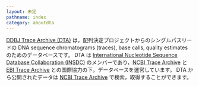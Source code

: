 ```yaml
---
layout: 未定
pathname: index
category: aboutdta
---
```


<div id="primary">

<div id="page_main">

<div id="content_part">

[DDBJ Trace Archive (DTA)](index.html) は，配列決定プロジェクトからのシングルパスリードの DNA
sequence chromatograms (traces), base calls, quality estimates
のためのデータベースです。 DTA は [International Nucleotide
Sequence Database Collaboration (INSDC)](/insdc.html#insd)
のメンバーであり，[NCBI Trace
Archive](https://www.ncbi.nlm.nih.gov/Traces/trace.cgi) と [EBI Trace
Archive](https://www.ebi.ac.uk/ena/) との国際協力の下，データベースを運営しています。 DTA
から公開されたデータは [NCBI Trace
Archive](https://www.ncbi.nlm.nih.gov/Traces/trace.cgi) で検索，取得することができます。

</div>

<div id="news_part">

</div>

</div>

</div>
